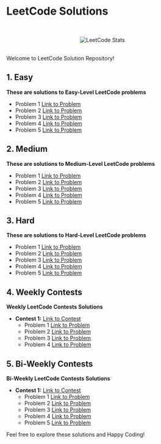 

# LeetCode Solutions
</br>

<p align="center">
  <img src="https://leetcard.jacoblin.cool/_arko_sengupta_?animation=false?theme=dark&font=source_code_pro&extension=null" alt="LeetCode Stats">
</p>

</br>
Welcome to LeetCode Solution Repository!

## 1. Easy
**These are solutions to Easy-Level LeetCode problems**

- Problem 1  [Link to Problem](Easy/problem1_solution.py)
- Problem 2  [Link to Problem](Easy/problem2_solution.py)
- Problem 3  [Link to Problem](Easy/problem3_solution.py)
- Problem 4  [Link to Problem](Easy/problem4_solution.py)
- Problem 5  [Link to Problem](Easy/problem5_solution.py)

## 2. Medium
**These are solutions to Medium-Level LeetCode problems**

- Problem 1  [Link to Problem](Medium/problem1_solution.py)
- Problem 2  [Link to Problem](Medium/problem2_solution.py)
- Problem 3  [Link to Problem](Medium/problem3_solution.py)
- Problem 4  [Link to Problem](Medium/problem4_solution.py)
- Problem 5  [Link to Problem](Medium/problem5_solution.py)

## 3. Hard
**These are solutions to Hard-Level LeetCode problems**

- Problem 1  [Link to Problem](Hard/problem1_solution.py)
- Problem 2  [Link to Problem](Hard/problem2_solution.py)
- Problem 3  [Link to Problem](Hard/problem3_solution.py)
- Problem 4  [Link to Problem](Hard/problem4_solution.py)
- Problem 5  [Link to Problem](Hard/problem5_solution.py)


## 4. Weekly Contests
**Weekly LeetCode Contests Solutions**

- **Contest 1:** [Link to Contest](Weekly)
   - Problem 1  [Link to Problem](Weekly/problem1_solution.py)
   - Problem 2  [Link to Problem](Weekly/problem2_solution.py)
   - Problem 3  [Link to Problem](Weekly/problem3_solution.py)
   - Problem 4  [Link to Problem](Weekly/problem4_solution.py)


## 5. Bi-Weekly Contests
**Bi-Weekly LeetCode Contests Solutions**

- **Contest 1:** [Link to Contest](Bi_Weekly)
   - Problem 1  [Link to Problem](BiWeekly/problem1_solution.py)
   - Problem 2  [Link to Problem](BiWeekly/problem2_solution.py)
   - Problem 3  [Link to Problem](BiWeekly/problem3_solution.py)
   - Problem 4  [Link to Problem](BiWeekly/problem4_solution.py)
   - Problem 5  [Link to Problem](BiWeekly/problem5_solution.py)


Feel free to explore these solutions and Happy Coding!
